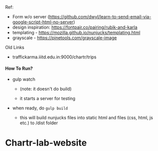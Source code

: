 


Ref:

- Form w/o server (https://github.com/dwyl/learn-to-send-email-via-google-script-html-no-server)
- design inspiration: https://fontpair.co/pairing/rubik-and-karla
- templating - https://mozilla.github.io/nunjucks/templating.html
- grayscale - https://pinetools.com/grayscale-image


Old Links
- traffickarma.iiitd.edu.in:9000/chartr/trips


#### How To Run?

- gulp watch

    - (note: it doesn't do build)

    - it starts a server for testing


- when ready, do `gulp build`

    - this will build nunjucks files into static html and files (css, html, js etc.) to /dist folder


# Chartr-lab-website
